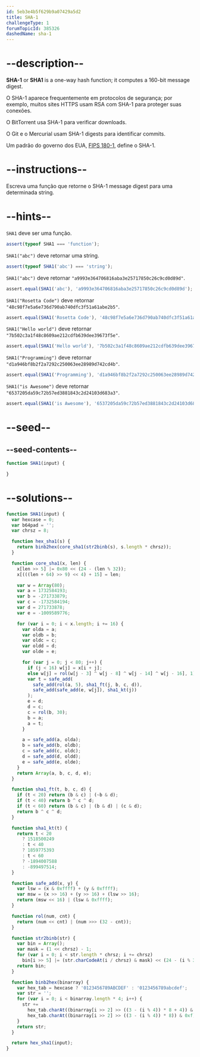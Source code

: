 ```yaml
---
id: 5eb3e4b5f629b9a07429a5d2
title: SHA-1
challengeType: 1
forumTopicId: 385326
dashedName: sha-1
---
```


# --description--

**SHA-1** or **SHA1** is a one-way hash function; it computes a 160-bit message digest.

O SHA-1 aparece frequentemente em protocolos de segurança; por exemplo, muitos sites HTTPS usam RSA com SHA-1 para proteger suas conexões.

O BitTorrent usa SHA-1 para verificar downloads.

O Git e o Mercurial usam SHA-1 digests para identificar commits.

Um padrão do governo dos EUA, <a href="https://rosettacode.org/wiki/SHA-1/FIPS-180-1" target="_blank" rel="noopener noreferrer nofollow">FIPS 180-1</a>, define o SHA-1.

# --instructions--

Escreva uma função que retorne o SHA-1 message digest para uma determinada string.

# --hints--

`SHA1` deve ser uma função.

```js
assert(typeof SHA1 === 'function');
```

`SHA1("abc")` deve retornar uma string.

```js
assert(typeof SHA1('abc') === 'string');
```

`SHA1("abc")` deve retornar `"a9993e364706816aba3e25717850c26c9cd0d89d"`.

```js
assert.equal(SHA1('abc'), 'a9993e364706816aba3e25717850c26c9cd0d89d');
```

`SHA1("Rosetta Code")` deve retornar `"48c98f7e5a6e736d790ab740dfc3f51a61abe2b5"`.

```js
assert.equal(SHA1('Rosetta Code'), '48c98f7e5a6e736d790ab740dfc3f51a61abe2b5');
```

`SHA1("Hello world")` deve retornar `"7b502c3a1f48c8609ae212cdfb639dee39673f5e"`.

```js
assert.equal(SHA1('Hello world'), '7b502c3a1f48c8609ae212cdfb639dee39673f5e');
```

`SHA1("Programming")` deve retornar `"d1a946bf8b2f2a7292c250063ee28989d742cd4b"`.

```js
assert.equal(SHA1('Programming'), 'd1a946bf8b2f2a7292c250063ee28989d742cd4b');
```

`SHA1("is Awesome")` deve retornar `"6537205da59c72b57ed3881843c2d24103d683a3"`.

```js
assert.equal(SHA1('is Awesome'), '6537205da59c72b57ed3881843c2d24103d683a3');
```

# --seed--

## --seed-contents--

```js
function SHA1(input) {

}
```

# --solutions--

```js
function SHA1(input) {
  var hexcase = 0;
  var b64pad = '';
  var chrsz = 8;

  function hex_sha1(s) {
    return binb2hex(core_sha1(str2binb(s), s.length * chrsz));
  }

  function core_sha1(x, len) {
    x[len >> 5] |= 0x80 << (24 - (len % 32));
    x[(((len + 64) >> 9) << 4) + 15] = len;

    var w = Array(80);
    var a = 1732584193;
    var b = -271733879;
    var c = -1732584194;
    var d = 271733878;
    var e = -1009589776;

    for (var i = 0; i < x.length; i += 16) {
      var olda = a;
      var oldb = b;
      var oldc = c;
      var oldd = d;
      var olde = e;

      for (var j = 0; j < 80; j++) {
        if (j < 16) w[j] = x[i + j];
        else w[j] = rol(w[j - 3] ^ w[j - 8] ^ w[j - 14] ^ w[j - 16], 1);
        var t = safe_add(
          safe_add(rol(a, 5), sha1_ft(j, b, c, d)),
          safe_add(safe_add(e, w[j]), sha1_kt(j))
        );
        e = d;
        d = c;
        c = rol(b, 30);
        b = a;
        a = t;
      }

      a = safe_add(a, olda);
      b = safe_add(b, oldb);
      c = safe_add(c, oldc);
      d = safe_add(d, oldd);
      e = safe_add(e, olde);
    }
    return Array(a, b, c, d, e);
  }

  function sha1_ft(t, b, c, d) {
    if (t < 20) return (b & c) | (~b & d);
    if (t < 40) return b ^ c ^ d;
    if (t < 60) return (b & c) | (b & d) | (c & d);
    return b ^ c ^ d;
  }

  function sha1_kt(t) {
    return t < 20
      ? 1518500249
      : t < 40
      ? 1859775393
      : t < 60
      ? -1894007588
      : -899497514;
  }

  function safe_add(x, y) {
    var lsw = (x & 0xffff) + (y & 0xffff);
    var msw = (x >> 16) + (y >> 16) + (lsw >> 16);
    return (msw << 16) | (lsw & 0xffff);
  }

  function rol(num, cnt) {
    return (num << cnt) | (num >>> (32 - cnt));
  }

  function str2binb(str) {
    var bin = Array();
    var mask = (1 << chrsz) - 1;
    for (var i = 0; i < str.length * chrsz; i += chrsz)
      bin[i >> 5] |= (str.charCodeAt(i / chrsz) & mask) << (24 - (i % 32));
    return bin;
  }

  function binb2hex(binarray) {
    var hex_tab = hexcase ? '0123456789ABCDEF' : '0123456789abcdef';
    var str = '';
    for (var i = 0; i < binarray.length * 4; i++) {
      str +=
        hex_tab.charAt((binarray[i >> 2] >> ((3 - (i % 4)) * 8 + 4)) & 0xf) +
        hex_tab.charAt((binarray[i >> 2] >> ((3 - (i % 4)) * 8)) & 0xf);
    }
    return str;
  }

  return hex_sha1(input);
}
```
